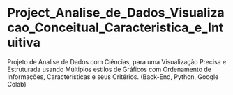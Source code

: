 # Project_Analise_de_Dados_Visualizacao_Conceitual_Caracteristica_e_Intuitiva
Projeto de Analise de Dados com Ciências, para uma Visualização Precisa e Estruturada usando Múltiplos estilos de Gráficos com Ordenamento de Informações, Características e seus Critérios. (Back-End, Python, Google Colab)

